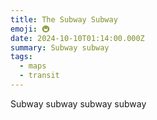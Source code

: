 ```yaml
---
title: The Subway Subway
emoji: 🚇
date: 2024-10-10T01:14:00.000Z
summary: Subway subway
tags:
  - maps
  - transit
---
```

Subway subway subway subway
